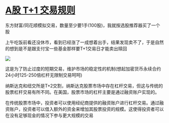 # [A股 T+1 交易规则](/2023/11/stock_t_plus_one_settlement.md)

东方财富/同花顺模拟交易，数量至少要1手(100股)，我就按选股推荐器买了一个股

上午吃饭前看还没休市，看到已经涨了一成想着出手，结果发现卖不了，于是自然的想到是不是跟支付宝一些基金那样要T+1交易日才能卖出赎回

![](stock_t_plus_one_settlement.png)

这是为了防止过度的短期交易，维护市场的稳定性的机制(想起加密货币永续合约24小时125-250倍杠杆无限制交易呵呵)

纳斯达克和纽交所是T+2交割，纳斯达克股票市场中存在杠杆交易，但这与传统的股票杠杆交易有所不同。在美国，股票市场的杠杆主要是通过融资账户实现的。

在传统股票市场中，投资者可以使用经纪商提供的融资账户进行杠杆交易。通过融资账户，投资者可以借入额外的资金来增加其股票投资的规模。这使得投资者可以在没有足够现金的情况下参与更大规模的交易
